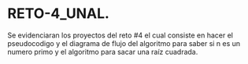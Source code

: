 # RETO-4_UNAL.
Se evidenciaran los proyectos del reto #4 el cual consiste en hacer el pseudocodigo y el diagrama de flujo del algoritmo para saber si n es un numero primo y el algoritmo para sacar una raíz cuadrada.

